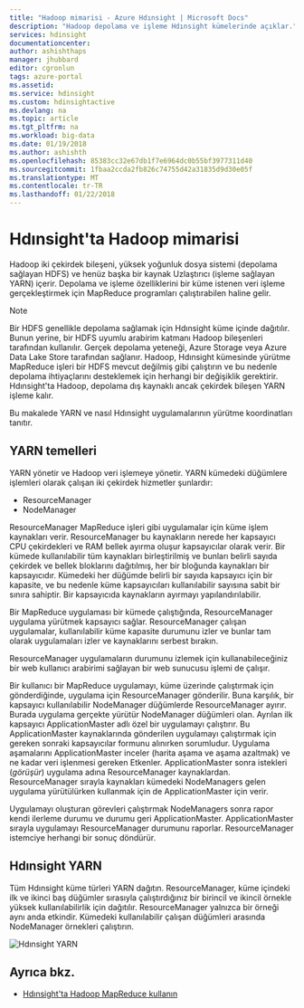```yaml
---
title: "Hadoop mimarisi - Azure Hdınsight | Microsoft Docs"
description: "Hadoop depolama ve işleme Hdınsight kümelerinde açıklar."
services: hdinsight
documentationcenter: 
author: ashishthaps
manager: jhubbard
editor: cgronlun
tags: azure-portal
ms.assetid: 
ms.service: hdinsight
ms.custom: hdinsightactive
ms.devlang: na
ms.topic: article
ms.tgt_pltfrm: na
ms.workload: big-data
ms.date: 01/19/2018
ms.author: ashishth
ms.openlocfilehash: 85383cc32e67db1f7e6964dc0b55bf3977311d40
ms.sourcegitcommit: 1fbaa2ccda2fb826c74755d42a31835d9d30e05f
ms.translationtype: MT
ms.contentlocale: tr-TR
ms.lasthandoff: 01/22/2018
---
```

# <a name="hadoop-architecture-in-hdinsight"></a>Hdınsight'ta Hadoop mimarisi

Hadoop iki çekirdek bileşeni, yüksek yoğunluk dosya sistemi (depolama sağlayan HDFS) ve henüz başka bir kaynak Uzlaştırıcı (işleme sağlayan YARN) içerir. Depolama ve işleme özelliklerini bir küme istenen veri işleme gerçekleştirmek için MapReduce programları çalıştırabilen haline gelir.

> [!NOTE]
> Bir HDFS genellikle depolama sağlamak için Hdınsight küme içinde dağıtılır. Bunun yerine, bir HDFS uyumlu arabirim katmanı Hadoop bileşenleri tarafından kullanılır. Gerçek depolama yeteneği, Azure Storage veya Azure Data Lake Store tarafından sağlanır. Hadoop, Hdınsight kümesinde yürütme MapReduce işleri bir HDFS mevcut değilmiş gibi çalıştırın ve bu nedenle depolama ihtiyaçlarını desteklemek için herhangi bir değişiklik gerektirir. Hdınsight'ta Hadoop, depolama dış kaynaklı ancak çekirdek bileşen YARN işleme kalır. 

<!--   As described in [HDInsight architecture](hdinsight-architecture.md)  -->

Bu makalede YARN ve nasıl Hdınsight uygulamalarının yürütme koordinatları tanıtır.

## <a name="yarn-basics"></a>YARN temelleri 

YARN yönetir ve Hadoop veri işlemeye yönetir. YARN kümedeki düğümlere işlemleri olarak çalışan iki çekirdek hizmetler şunlardır: 

* ResourceManager 
* NodeManager

ResourceManager MapReduce işleri gibi uygulamalar için küme işlem kaynakları verir. ResourceManager bu kaynakların nerede her kapsayıcı CPU çekirdekleri ve RAM bellek ayırma oluşur kapsayıcılar olarak verir. Bir kümede kullanılabilir tüm kaynakları birleştirilmiş ve bunları belirli sayıda çekirdek ve bellek bloklarını dağıtılmış, her bir bloğunda kaynakları bir kapsayıcıdır. Kümedeki her düğümde belirli bir sayıda kapsayıcı için bir kapasite, ve bu nedenle küme kapsayıcıları kullanılabilir sayısına sabit bir sınıra sahiptir. Bir kapsayıcıda kaynakların ayırmayı yapılandırılabilir. 

Bir MapReduce uygulaması bir kümede çalıştığında, ResourceManager uygulama yürütmek kapsayıcı sağlar. ResourceManager çalışan uygulamalar, kullanılabilir küme kapasite durumunu izler ve bunlar tam olarak uygulamaları izler ve kaynaklarını serbest bırakın. 

ResourceManager uygulamaların durumunu izlemek için kullanabileceğiniz bir web kullanıcı arabirimi sağlayan bir web sunucusu işlemi de çalışır. 

Bir kullanıcı bir MapReduce uygulamayı, küme üzerinde çalıştırmak için gönderdiğinde, uygulama için ResourceManager gönderilir. Buna karşılık, bir kapsayıcı kullanılabilir NodeManager düğümlerde ResourceManager ayırır. Burada uygulama gerçekte yürütür NodeManager düğümleri olan. Ayrılan ilk kapsayıcı ApplicationMaster adlı özel bir uygulamayı çalıştırır. Bu ApplicationMaster kaynaklarında gönderilen uygulamayı çalıştırmak için gereken sonraki kapsayıcılar formunu alınırken sorumludur. Uygulama aşamalarını ApplicationMaster inceler (harita aşama ve aşama azaltmak) ve ne kadar veri işlenmesi gereken Etkenler. ApplicationMaster sonra istekleri (*görüşür*) uygulama adına ResourceManager kaynaklardan. ResourceManager sırayla kaynakları kümedeki NodeManagers gelen uygulama yürütülürken kullanmak için de ApplicationMaster için verir. 

Uygulamayı oluşturan görevleri çalıştırmak NodeManagers sonra rapor kendi ilerleme durumu ve durumu geri ApplicationMaster. ApplicationMaster sırayla uygulamayı ResourceManager durumunu raporlar. ResourceManager istemciye herhangi bir sonuç döndürür.

## <a name="yarn-on-hdinsight"></a>Hdınsight YARN

Tüm Hdınsight küme türleri YARN dağıtın. ResourceManager, küme içindeki ilk ve ikinci baş düğümler sırasıyla çalıştırdığınız bir birincil ve ikincil örnekle yüksek kullanılabilirlik için dağıtılır. ResourceManager yalnızca bir örneği aynı anda etkindir. Kümedeki kullanılabilir çalışan düğümleri arasında NodeManager örnekleri çalıştırın.

![Hdınsight YARN](./media/hdinsight-hadoop-architecture/yarn-on-hdinsight.png)

## <a name="see-also"></a>Ayrıca bkz.

* [Hdınsight'ta Hadoop MapReduce kullanın](hadoop/hdinsight-use-mapreduce.md)

<!--  * [HDInsight Architecture](hdinsight-architecture.md)  -->
